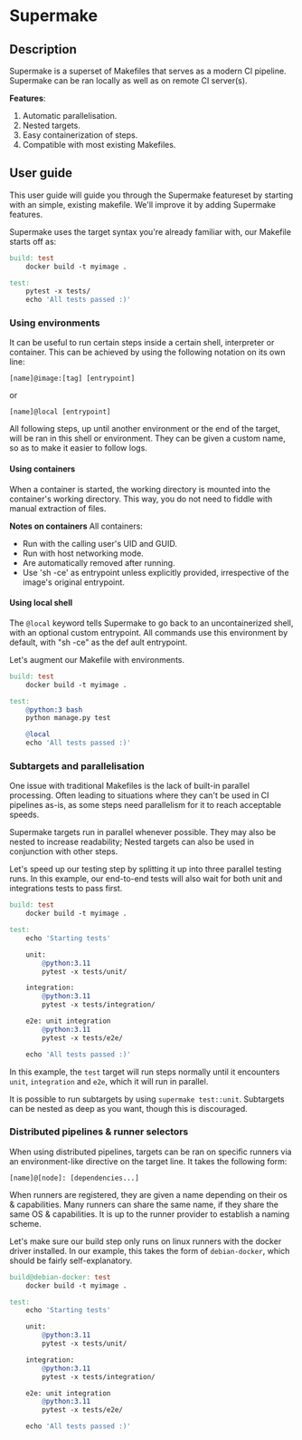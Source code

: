 # Supermake
## Description
Supermake is a superset of Makefiles that serves as a modern CI pipeline. Supermake can be ran locally as well as on remote CI server(s).

**Features**:
1. Automatic parallelisation.
2. Nested targets.
3. Easy containerization of steps.
4. Compatible with most existing Makefiles.

## User guide
This user guide will guide you through the Supermake featureset by starting with an simple, existing makefile. We'll improve it by adding Supermake features.

Supermake uses the target syntax you're already familiar with, our Makefile starts off as:

```Makefile
build: test
	docker build -t myimage .

test:
	pytest -x tests/
	echo 'All tests passed :)'
```

### Using environments
It can be useful to run certain steps inside a certain shell, interpreter or container. This can be achieved by using the following notation on its own line:

```
[name]@image:[tag] [entrypoint]
```
or
```
[name]@local [entrypoint]
```

All following steps, up until another environment or the end of the target, will be ran in this shell or environment. They can be given a custom name, so as to make it easier to follow logs.

#### Using containers

When a container is started, the working directory is mounted into the container's working directory. This way, you do not need to fiddle with manual extraction of files.

**Notes on containers**
All containers:
- Run with the calling user's UID and GUID.
- Run with host networking mode.
- Are automatically removed after running.
- Use 'sh -ce' as entrypoint unless explicitly provided, irrespective of the image's original entrypoint.

#### Using local shell

The `@local` keyword tells Supermake to go back to an uncontainerized shell, with an optional custom entrypoint. All commands use this environment by default, with "sh -ce" as the def ault entrypoint.

Let's augment our Makefile with environments.
```Makefile
build: test
	docker build -t myimage .

test:
	@python:3 bash
	python manage.py test

	@local
	echo 'All tests passed :)'
```


### Subtargets and parallelisation
One issue with traditional Makefiles is the lack of built-in parallel processing. Often leading to situations where they can't be used in CI pipelines as-is, as some steps need parallelism for it to reach acceptable speeds.

Supermake targets run in parallel whenever possible. They may also be nested to increase readability; Nested targets can also be used in conjunction with other steps.

Let's speed up our testing step by splitting it up into three parallel testing runs. In this example, our end-to-end tests will also wait for both unit and integrations tests to pass first.
```Makefile
build: test
	docker build -t myimage .

test:
	echo 'Starting tests'

	unit:
		@python:3.11
		pytest -x tests/unit/

	integration:
		@python:3.11
		pytest -x tests/integration/

	e2e: unit integration
		@python:3.11
		pytest -x tests/e2e/

	echo 'All tests passed :)'
```

In this example, the `test` target will run steps normally until it encounters `unit`, `integration` and `e2e`, which it will run in parallel.

It is possible to run subtargets by using `supermake test::unit`. Subtargets can be nested as deep as you want, though this is discouraged.

### Distributed pipelines & runner selectors
When using distributed pipelines, targets can be ran on specific runners via an environment-like directive on the target line. It takes the following form:

```
[name]@[node]: [dependencies...]
```

When runners are registered, they are given a name depending on their os & capabilities. Many runners can share the same name, if they share the same OS & capabilities. It is up to the runner provider to establish a naming scheme.

Let's make sure our build step only runs on linux runners with the docker driver installed. In our example, this takes the form of `debian-docker`, which should be fairly self-explanatory.

```Makefile
build@debian-docker: test
	docker build -t myimage .

test:
	echo 'Starting tests'

	unit:
		@python:3.11
		pytest -x tests/unit/

	integration:
		@python:3.11
		pytest -x tests/integration/

	e2e: unit integration
		@python:3.11
		pytest -x tests/e2e/

	echo 'All tests passed :)'
```
